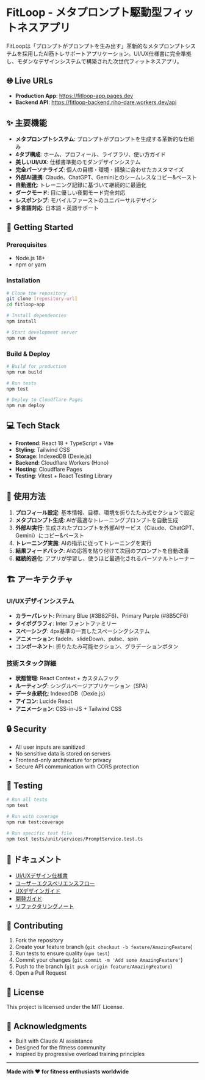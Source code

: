 # FitLoop - メタプロンプト駆動型フィットネスアプリ

FitLoopは「プロンプトがプロンプトを生み出す」革新的なメタプロンプトシステムを採用したAI筋トレサポートアプリケーション。UI/UX仕様書に完全準拠し、モダンなデザインシステムで構築された次世代フィットネスアプリ。

## 🌐 Live URLs

- **Production App**: https://fitloop-app.pages.dev
- **Backend API**: https://fitloop-backend.riho-dare.workers.dev/api

## ✨ 主要機能

- **メタプロンプトシステム**: プロンプトがプロンプトを生成する革新的な仕組み
- **4タブ構成**: ホーム、プロフィール、ライブラリ、使い方ガイド
- **美しいUI/UX**: 仕様書準拠のモダンデザインシステム
- **完全パーソナライズ**: 個人の目標・環境・経験に合わせたカスタマイズ
- **外部AI連携**: Claude、ChatGPT、Geminiとのシームレスなコピー&ペースト
- **自動進化**: トレーニング記録に基づいて継続的に最適化
- **ダークモード**: 目に優しい夜間モード完全対応
- **レスポンシブ**: モバイルファーストのユニバーサルデザイン
- **多言語対応**: 日本語・英語サポート

## 🚀 Getting Started

### Prerequisites

- Node.js 18+ 
- npm or yarn

### Installation

```bash
# Clone the repository
git clone [repository-url]
cd fitloop-app

# Install dependencies
npm install

# Start development server
npm run dev
```

### Build & Deploy

```bash
# Build for production
npm run build

# Run tests
npm test

# Deploy to Cloudflare Pages
npm run deploy
```

## 💻 Tech Stack

- **Frontend**: React 18 + TypeScript + Vite
- **Styling**: Tailwind CSS
- **Storage**: IndexedDB (Dexie.js)
- **Backend**: Cloudflare Workers (Hono)
- **Hosting**: Cloudflare Pages
- **Testing**: Vitest + React Testing Library

## 📱 使用方法

1. **プロフィール設定**: 基本情報、目標、環境を折りたたみ式セクションで設定
2. **メタプロンプト生成**: AIが最適なトレーニングプロンプトを自動生成
3. **外部AI実行**: 生成されたプロンプトを外部AIサービス（Claude、ChatGPT、Gemini）にコピー&ペースト
4. **トレーニング実施**: AIの指示に従ってトレーニングを実行
5. **結果フィードバック**: AIの応答を貼り付けて次回のプロンプトを自動改善
6. **継続的進化**: アプリが学習し、使うほど最適化されるパーソナルトレーナー

## 🏗️ アーキテクチャ

### UI/UXデザインシステム
- **カラーパレット**: Primary Blue (#3B82F6)、Primary Purple (#8B5CF6)
- **タイポグラフィ**: Inter フォントファミリー
- **スペーシング**: 4px基準の一貫したスペーシングシステム
- **アニメーション**: fadeIn、slideDown、pulse、spin
- **コンポーネント**: 折りたたみ可能セクション、グラデーションボタン

### 技術スタック詳細
- **状態管理**: React Context + カスタムフック
- **ルーティング**: シングルページアプリケーション（SPA）
- **データ永続化**: IndexedDB（Dexie.js）
- **アイコン**: Lucide React
- **アニメーション**: CSS-in-JS + Tailwind CSS

## 🔒 Security

- All user inputs are sanitized
- No sensitive data is stored on servers
- Frontend-only architecture for privacy
- Secure API communication with CORS protection

## 🧪 Testing

```bash
# Run all tests
npm test

# Run with coverage
npm run test:coverage

# Run specific test file
npm test tests/unit/services/PromptService.test.ts
```

## 📝 ドキュメント

- [UI/UXデザイン仕様書](./docs/UI_UX_DESIGN.md)
- [ユーザーエクスペリエンスフロー](./docs/USER_EXPERIENCE_FLOW.md)
- [UXデザインガイド](./docs/UX_DESIGN.md)
- [開発ガイド](./docs/CLAUDE.md)
- [リファクタリングノート](./docs/REFACTORING.md)

## 🤝 Contributing

1. Fork the repository
2. Create your feature branch (`git checkout -b feature/AmazingFeature`)
3. Run tests to ensure quality (`npm test`)
4. Commit your changes (`git commit -m 'Add some AmazingFeature'`)
5. Push to the branch (`git push origin feature/AmazingFeature`)
6. Open a Pull Request

## 📄 License

This project is licensed under the MIT License.

## 🙏 Acknowledgments

- Built with Claude AI assistance
- Designed for the fitness community
- Inspired by progressive overload training principles

---

**Made with ❤️ for fitness enthusiasts worldwide**